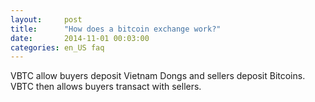 ```yaml
---
layout:     post
title:      "How does a bitcoin exchange work?"
date:       2014-11-01 00:03:00
categories: en_US faq
---
```


VBTC allow buyers deposit Vietnam Dongs and sellers deposit Bitcoins. VBTC then allows buyers transact with sellers.
